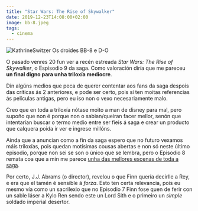 ```yaml
---
title: "Star Wars: The Rise of Skywalker"
date: 2019-12-23T14:08:00+02:00
image: bb-8.jpeg
tags:
  - cinema
---
```


![KathrineSwitzer](bb-8.jpeg)
Os droides BB-8 e D-O

O pasado venres 20 fun ver a recén estreada <cite>Star Wars: The Rise of Skywalker</cite>, o Espisodio 9 da saga. Como valoración diría que me pareceu **un final digno para unha triloxía mediocre**.

Din algúns medios que peca de querer contentar aos fans da saga despois das críticas ás 2 anteriores, e pode ser certo, pois sí ten moitas referencias ás películas antigas, pero eu iso non o vexo necesariamente malo.

Creo que en toda a triloxía nótase moito a man de disney para mal, pero supoño que non é porque non o sabian/queiran facer mellor, senón que intentarían buscar o termo medio entre ser fieis á saga e crear un producto que calquera poida ir ver e ingrese millóns.

Aínda que a anuncian como a fin da saga espero que no futuro vexamos máis triloxías, pois quedan motísimas cousas abertas e non só neste último episodio, porque non sei se son o único que se lembra, pero o Episodio 8 remata coa que a min me parece [unha das mellores escenas de toda a saga](https://www.youtube.com/watch?v=StOM6632jkg).

Por certo, J.J. Abrams (o director), revelou o que Finn quería decirlle a Rey, e era que el tamén é sensible á *forza*. Esto ten certa relevancia, pois eu mesmo vía como un sacrilexio que no Episodio 7 Finn fose quen de ferir con un sable láser a Kylo Ren sendo este un Lord Sith e o primeiro un *simple* soldado imperial desertor.

